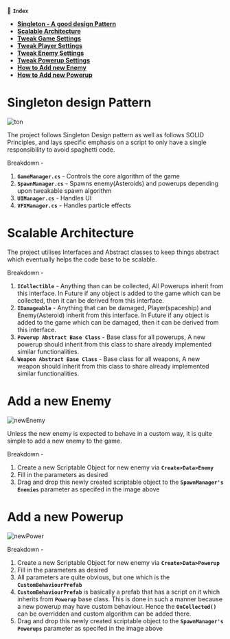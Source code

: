 
​🧭 **`Index`**
- [**Singleton - A good design Pattern**](#singleton-design-pattern)
- [**Scalable Architecture**](#scalable-architecture)
- [**Tweak Game Settings**](#project-hierarchy)
- [**Tweak Player Settings**](#scene-hierarchy)
- [**Tweak Enemy Settings**](#scipts-structure)
- [**Tweak Powerup Settings**](#asset-bundles)
- [**How to Add new Enemy**](#add-a-new-enemy)
- [**How to Add new Powerup**](#add-a-new-powerup)


# Singleton design Pattern
![ton](https://user-images.githubusercontent.com/16806053/208237384-f937fd29-e53b-4f4a-b3c3-ca3208c0c3da.PNG)

The project follows Singleton Design pattern as well as follows SOLID Principles, and lays specific emphasis on a script to only have a single responsibility to avoid spaghetti code.

Breakdown -
1. **`GameManager.cs`** - Controls the core algorithm of the game
1. **`SpawnManager.cs`** - Spawns enemy(Asteroids) and powerups depending upon tweakable spawn algorithm
1. **`UIManager.cs`** - Handles UI
1. **`VFXManager.cs`** - Handles particle effects


# Scalable Architecture

The project utilises Interfaces and Abstract classes to keep things abstract which eventually helps the code base to be scalable.

Breakdown -
1. **`ICollectible`** - Anything than can be collected, All Powerups inherit from this interface. In Future if any object is added to the game which can be collected, then it can be derived from this interface.
1. **`IDamageable`** - Anything that can be damaged, Player(spaceship) and Enemy(Asteroid) inherit from this interface. In Future if any object is added to the game which can be damaged, then it can be derived from this interface.
1. **`Powerup Abstract Base Class`** - Base class for all powerups, A new powerup should inherit from this class to share already implemented similar functionalities.
1. **`Weapon Abstract Base Class`** -  Base class for all weapons, A new weapon should inherit from this class to share already implemented similar functionalities.


# Add a new Enemy
![newEnemy](https://user-images.githubusercontent.com/16806053/208237940-a699b7b6-9d63-43ad-a991-2ca8d071f141.PNG)

Unless the new enemy is expected to behave in a custom way, it is quite simple to add a new enemy to the game.

Breakdown -
1.  Create a new Scriptable Object for new enemy via **`Create>Data>Enemy`**
2.  Fill in the parameters as desired
3.  Drag and drop this newly created scriptable object to the **`SpawnManager's`** **`Enemies`** parameter as specifed in the image above


# Add a new Powerup
![newPower](https://user-images.githubusercontent.com/16806053/208238080-c8ef2ddc-5325-4016-968c-72d6befc8461.PNG)

Breakdown -
1.  Create a new Scriptable Object for new enemy via **`Create>Data>Powerup`**
2.  Fill in the parameters as desired
3.  All parameters are quite obvious, but one which is the **`CustomBehaviourPrefab`**
4.  **`CustomBehaviourPrefab`** is basically a prefab  that has a script on it which inherits from **`Powerup`** base class. This is done in such a manner because a new powerup may have custom behaviour. Hence  the **`OnCollected()`** can be overridden and custom algorithm can be added there. 
5.  Drag and drop this newly created scriptable object to the **`SpawnManager's`** **`Powerups`** parameter as specifed in the image above


